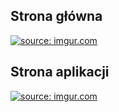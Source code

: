 <h2>Strona główna</h2>
<a href="https://imgur.com/pUQ5MUm"><img src="https://i.imgur.com/pUQ5MUm.png" title="source: imgur.com" /></a>

<h2>Strona aplikacji</h2>

<a href="https://imgur.com/iKyayj9"><img src="https://i.imgur.com/iKyayj9.png" title="source: imgur.com" /></a>
